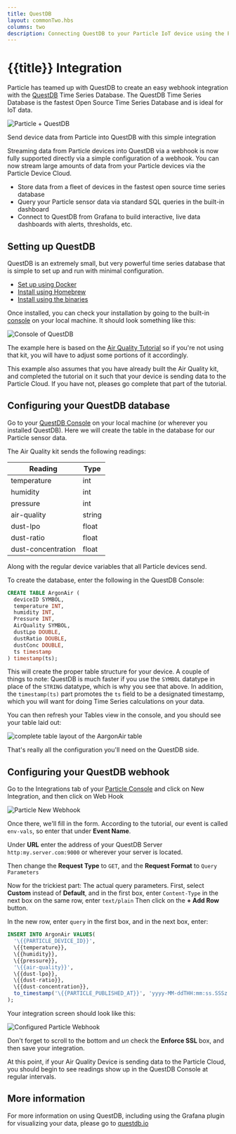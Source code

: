 ```yaml
---
title: QuestDB
layout: commonTwo.hbs
columns: two
description: Connecting QuestDB to your Particle IoT device using the Particle Cloud
---
```


# {{title}} Integration

Particle has teamed up with QuestDB to create  an easy webhook integration
with the <a href="https://questdb.io/" target="_blank">QuestDB</a> Time Series Database.
The QuestDB Time Series Database is the fastest Open Source Time Series Database and is ideal for IoT data.

<img src="/assets/images/Particle+QuestDB.png" alt="Particle + QuestDB"/>
<p class="caption">Send device data from Particle into QuestDB with this simple integration</p>

Streaming data from Particle devices into QuestDB via a webhook is now
fully supported directly via a simple configuration of a webhook.
You can now stream large amounts of data
from your Particle devices via the Particle Device Cloud.

- Store data from a fleet of devices in the fastest open source time series database
- Query your Particle sensor data via standard SQL queries in the built-in dashboard
- Connect to QuestDB from Grafana to build interactive, live data dashboards with alerts, thresholds, etc.

## Setting up QuestDB

QuestDB is an extremely small, but very powerful time series database that is simple to set up and run with minimal configuration.

- [Set up using Docker](https://questdb.io/docs/get-started/docker)
- [Install using Homebrew](https://questdb.io/docs/get-started/homebrew)
- [Install using the binaries](https://questdb.io/docs/get-started/binaries)

Once installed, you can check your installation by going to the built-in [console](http://localhost:9000) on your local machine. It should look something like this:

![Console of QuestDB](/assets/images/questDBConsole1.png)

The example here is based on the [Air Quality Tutorial](/quickstart/aqmk-project) so if you're not using that kit, you will have to adjust some portions of it accordingly.

This example also assumes that you have already built the Air Quality kit, and completed the tutorial on it such that your device is sending data to the Particle Cloud. If you have not, pleases go complete that part of the tutorial.

## Configuring your QuestDB database

Go to your [QuestDB Console](http://localhost:9000) on your local machine (or wherever you installed QuestDB). Here we will create the table in the database for our Particle sensor data.

The Air Quality kit sends the following readings:

| Reading | Type |
|---------|------|
| temperature | int |
| humidity | int |
| pressure | int |
| air-quality | string |
| dust-lpo | float |
| dust-ratio | float |
| dust-concentration | float |

Along with the regular device variables that all Particle devices send.

To create the database, enter the following in the QuestDB Console:

```sql
CREATE TABLE ArgonAir (
  deviceID SYMBOL,
  temperature INT,
  humidity INT,
  Pressure INT,
  AirQuality SYMBOL,
  dustLpo DOUBLE,
  dustRatio DOUBLE,
  dustConc DOUBLE,
  ts timestamp
) timestamp(ts);
```
This will create the proper table structure for your device. A couple of things to note: QuestDB is much faster if you use the `SYMBOL` datatype in place of the `STRING` datatype, which is why you see that above. In addition, the `timestamp(ts)` part promotes the `ts` field to be a designated timestamp, which you will want for doing Time Series calculations on your data.

You can then refresh your Tables view in the console, and you should see your table laid out:

![complete table layout of the AargonAir table](/assets/images/questDBConsole2.png)

That's really all the configuration you'll need on the QuestDB side.

## Configuring your QuestDB webhook

Go to the Integrations tab of your [Particle Console](https://console.particle.io) and click on New Integration, and then click on Web Hook

![Particle New Webhook](/assets/images/particleNewWebhook.png)

Once there, we'll fill in the form. According to the tutorial, our event is called `env-vals`, so enter that under **Event Name**.

Under **URL** enter the address of your QuestDB Server `http:my.server.com:9000` or wherever your server is located.

Then change the **Request Type** to `GET`, and the **Request Format** to `Query Parameters`

Now for the trickiest part: The actual query parameters. First, select **Custom** instead of **Default**, and in the first box, enter `Content-Type` in the next box on the same row, enter `text/plain` Then click on the **+ Add Row** button.

In the new row, enter `query` in the first box, and in the next box, enter:

```sql
INSERT INTO ArgonAir VALUES(
  '\{{PARTICLE_DEVICE_ID}}',
  \{{temperature}},
  \{{humidity}},
  \{{pressure}},
  '\{{air-quality}}',
  \{{dust-lpo}},
  \{{dust-ratio}},
  \{{dust-concentration}},
  to_timestamp('\{{PARTICLE_PUBLISHED_AT}}', 'yyyy-MM-ddTHH:mm:ss.SSSz')
);
```

Your integration screen should look like this:

![Configured Particle Webhook](/assets/images/particleQuestIntegration1.png)

Don't forget to scroll to the bottom and _un_ check the **Enforce SSL** box, and then save your integration.

At this point, if your Air Quality Device is sending data to the Particle Cloud, you should begin to see readings show up in the QuestDB Console at regular intervals.

## More information

For more information on using QuestDB, including using the Grafana plugin for visualizing your data, please go to [questdb.io](https://questdb.io)